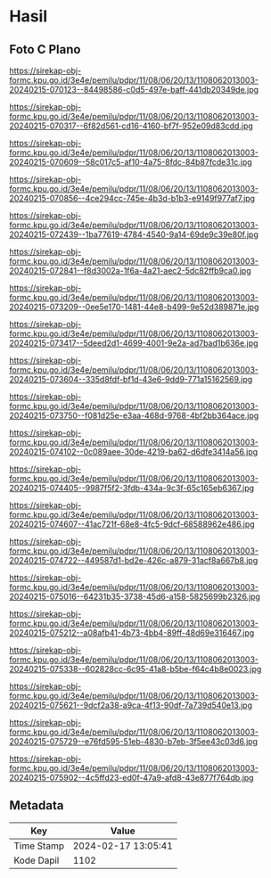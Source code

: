 # Hasil

## Foto C Plano

https://sirekap-obj-formc.kpu.go.id/3e4e/pemilu/pdpr/11/08/06/20/13/1108062013003-20240215-070123--84498586-c0d5-497e-baff-441db20349de.jpg

https://sirekap-obj-formc.kpu.go.id/3e4e/pemilu/pdpr/11/08/06/20/13/1108062013003-20240215-070317--6f82d561-cd16-4160-bf7f-952e09d83cdd.jpg

https://sirekap-obj-formc.kpu.go.id/3e4e/pemilu/pdpr/11/08/06/20/13/1108062013003-20240215-070609--58c017c5-af10-4a75-8fdc-84b87fcde31c.jpg

https://sirekap-obj-formc.kpu.go.id/3e4e/pemilu/pdpr/11/08/06/20/13/1108062013003-20240215-070856--4ce294cc-745e-4b3d-b1b3-e9149f977af7.jpg

https://sirekap-obj-formc.kpu.go.id/3e4e/pemilu/pdpr/11/08/06/20/13/1108062013003-20240215-072439--1ba77619-4784-4540-9a14-69de9c39e80f.jpg

https://sirekap-obj-formc.kpu.go.id/3e4e/pemilu/pdpr/11/08/06/20/13/1108062013003-20240215-072841--f8d3002a-1f6a-4a21-aec2-5dc82ffb9ca0.jpg

https://sirekap-obj-formc.kpu.go.id/3e4e/pemilu/pdpr/11/08/06/20/13/1108062013003-20240215-073209--0ee5e170-1481-44e8-b499-9e52d389871e.jpg

https://sirekap-obj-formc.kpu.go.id/3e4e/pemilu/pdpr/11/08/06/20/13/1108062013003-20240215-073417--5deed2d1-4699-4001-9e2a-ad7bad1b636e.jpg

https://sirekap-obj-formc.kpu.go.id/3e4e/pemilu/pdpr/11/08/06/20/13/1108062013003-20240215-073604--335d8fdf-bf1d-43e6-9dd9-771a15162569.jpg

https://sirekap-obj-formc.kpu.go.id/3e4e/pemilu/pdpr/11/08/06/20/13/1108062013003-20240215-073750--f081d25e-e3aa-468d-9768-4bf2bb364ace.jpg

https://sirekap-obj-formc.kpu.go.id/3e4e/pemilu/pdpr/11/08/06/20/13/1108062013003-20240215-074102--0c089aee-30de-4219-ba62-d6dfe3414a56.jpg

https://sirekap-obj-formc.kpu.go.id/3e4e/pemilu/pdpr/11/08/06/20/13/1108062013003-20240215-074405--9987f5f2-3fdb-434a-9c3f-65c165eb6367.jpg

https://sirekap-obj-formc.kpu.go.id/3e4e/pemilu/pdpr/11/08/06/20/13/1108062013003-20240215-074607--41ac721f-68e8-4fc5-9dcf-68588962e486.jpg

https://sirekap-obj-formc.kpu.go.id/3e4e/pemilu/pdpr/11/08/06/20/13/1108062013003-20240215-074722--449587d1-bd2e-426c-a879-31acf8a667b8.jpg

https://sirekap-obj-formc.kpu.go.id/3e4e/pemilu/pdpr/11/08/06/20/13/1108062013003-20240215-075016--64231b35-3738-45d6-a158-5825699b2326.jpg

https://sirekap-obj-formc.kpu.go.id/3e4e/pemilu/pdpr/11/08/06/20/13/1108062013003-20240215-075212--a08afb41-4b73-4bb4-89ff-48d69e316467.jpg

https://sirekap-obj-formc.kpu.go.id/3e4e/pemilu/pdpr/11/08/06/20/13/1108062013003-20240215-075338--602828cc-6c95-41a8-b5be-f64c4b8e0023.jpg

https://sirekap-obj-formc.kpu.go.id/3e4e/pemilu/pdpr/11/08/06/20/13/1108062013003-20240215-075621--9dcf2a38-a9ca-4f13-90df-7a739d540e13.jpg

https://sirekap-obj-formc.kpu.go.id/3e4e/pemilu/pdpr/11/08/06/20/13/1108062013003-20240215-075729--e76fd595-51eb-4830-b7eb-3f5ee43c03d6.jpg

https://sirekap-obj-formc.kpu.go.id/3e4e/pemilu/pdpr/11/08/06/20/13/1108062013003-20240215-075902--4c5ffd23-ed0f-47a9-afd8-43e877f764db.jpg


## Metadata

| Key        | Value               |
| ---------- | ------------------- |
| Time Stamp | 2024-02-17 13:05:41 |
| Kode Dapil | 1102                |



